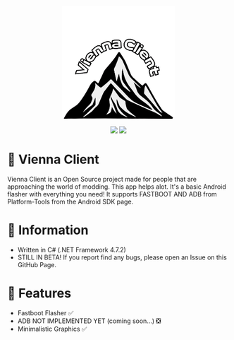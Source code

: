 <p align="center">
    <img src="Logo.png" width="256" height="256" />
</p>
<p align="center">
    <img src="https://img.shields.io/badge/.NET%20Framework-4.7.2-blue" />
    <img src="https://img.shields.io/badge/License-GPLv3-brightgreen" />

# 💬 Vienna Client
Vienna Client is an Open Source project made for people that are approaching the world of modding. This app helps alot. It's a basic Android flasher with everything you need! It supports FASTBOOT AND ADB from Platform-Tools from the Android SDK page.

# 📌 Information
- Written in C# (.NET Framework 4.7.2)
- STILL IN BETA! If you report find any bugs, please open an Issue on this GitHub Page.

# 📌 Features
- Fastboot Flasher ✅
- ADB NOT IMPLEMENTED YET (coming soon...) ❎
- Minimalistic Graphics ✅
